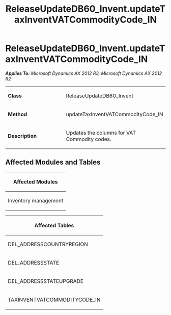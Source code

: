 ﻿---
title: ReleaseUpdateDB60_Invent.updateTaxInventVATCommodityCode_IN
TOCTitle: ReleaseUpdateDB60_Invent.updateTaxInventVATCommodityCode_IN
ms:assetid: ee0fc991-c9ff-04a6-da6d-ae36591fbb20
ms:mtpsurl: https://msdn.microsoft.com/en-us/library/JJ719959(v=AX.60)
ms:contentKeyID: 49712031
ms.date: 05/18/2015
mtps_version: v=AX.60
---

# ReleaseUpdateDB60\_Invent.updateTaxInventVATCommodityCode\_IN 


_**Applies To:** Microsoft Dynamics AX 2012 R3, Microsoft Dynamics AX 2012 R2_

<table>
<colgroup>
<col style="width: 50%" />
<col style="width: 50%" />
</colgroup>
<tbody>
<tr class="odd">
<td><p><strong>Class</strong></p></td>
<td><p>ReleaseUpdateDB60_Invent</p></td>
</tr>
<tr class="even">
<td><p><strong>Method</strong></p></td>
<td><p>updateTaxInventVATCommodityCode_IN</p></td>
</tr>
<tr class="odd">
<td><p><strong>Description</strong></p></td>
<td><p>Updates the columns for VAT Commodity codes.</p></td>
</tr>
</tbody>
</table>


## Affected Modules and Tables

<table>
<colgroup>
<col style="width: 100%" />
</colgroup>
<thead>
<tr class="header">
<th><p>Affected Modules</p></th>
</tr>
</thead>
<tbody>
<tr class="odd">
<td><p>Inventory management</p></td>
</tr>
</tbody>
</table>


<table>
<colgroup>
<col style="width: 100%" />
</colgroup>
<thead>
<tr class="header">
<th><p>Affected Tables</p></th>
</tr>
</thead>
<tbody>
<tr class="odd">
<td><p>DEL_ADDRESSCOUNTRYREGION</p></td>
</tr>
<tr class="even">
<td><p>DEL_ADDRESSSTATE</p></td>
</tr>
<tr class="odd">
<td><p>DEL_ADDRESSSTATEUPGRADE</p></td>
</tr>
<tr class="even">
<td><p>TAXINVENTVATCOMMODITYCODE_IN</p></td>
</tr>
</tbody>
</table>

  


